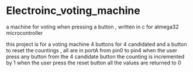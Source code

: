 # Electroinc_voting_machine
a machine for voting when pressing a button , written in c for atmega32 microcontroller

this project is for a voting machine 
4 buttons for 4 candidated and a button to reset the countings , all are in portA from pin0 to pin4
when the user press any button from the 4 candidate button the counting is incremented by 1
when the user press the reset button all the values are returned to 0
